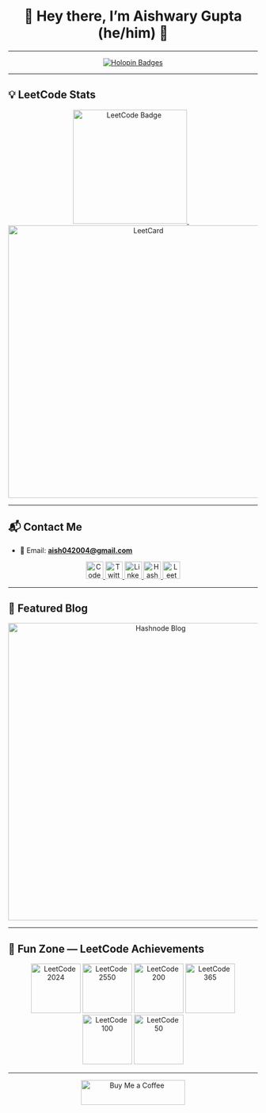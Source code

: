<h1 align="center">👋 Hey there, I’m Aishwary Gupta (he/him) 🙋</h1>

---

<p align="center">
  <a href="https://holopin.io/@aishwary2004gupta">
    <img src="https://holopin.me/aishwary2004gupta" alt="Holopin Badges" />
  </a>
</p>

---

## 💡 LeetCode Stats

<p align="center">
  <a href="https://leetcode.com/u/Aishwary2004Gupta/">
    <img src="https://leetcode-badge-showcase.vercel.app/api?username=Aishwary2004Gupta&theme=dark&filter=daily&border=border" alt="LeetCode Badge" width="230" />
  </a>
  &nbsp;&nbsp;
  <a href="https://leetcode.com/u/Aishwary2004Gupta/">
    <img src="https://leetcard.jacoblin.cool/Aishwary2004Gupta?ext=heatmap" alt="LeetCard" width="550" />
  </a>
</p>

---

## 📬 Contact Me

* 📧 Email: **[aish042004@gmail.com](mailto:aish042004@gmail.com)**

<p align="center">
  <a href="https://codepen.io/aishwary2004gupta" target="_blank">
    <img src="https://raw.githubusercontent.com/rahuldkjain/github-profile-readme-generator/master/src/images/icons/Social/codepen.svg" alt="CodePen" height="35" width="35" />
  </a>
  <a href="https://twitter.com/aish2004gupta" target="_blank">
    <img src="https://raw.githubusercontent.com/rahuldkjain/github-profile-readme-generator/master/src/images/icons/Social/twitter.svg" alt="Twitter" height="35" width="35" />
  </a>
  <a href="https://linkedin.com/in/aishwary-gupta-" target="_blank">
    <img src="https://raw.githubusercontent.com/rahuldkjain/github-profile-readme-generator/master/src/images/icons/Social/linked-in-alt.svg" alt="LinkedIn" height="35" width="35" />
  </a>
  <a href="https://hashnode.com/@aishwarygupta" target="_blank">
    <img src="https://raw.githubusercontent.com/rahuldkjain/github-profile-readme-generator/master/src/images/icons/Social/hashnode.svg" alt="Hashnode" height="35" width="35" />
  </a>
  <a href="https://www.leetcode.com/aishwary2004gupta" target="_blank">
    <img src="https://raw.githubusercontent.com/rahuldkjain/github-profile-readme-generator/master/src/images/icons/Social/leet-code.svg" alt="LeetCode" height="35" width="35" />
  </a>
</p>

---

## 📝 Featured Blog

<p align="center">
  <a href="https://aishwarygupta.hashnode.dev/?source=top_nav_blog_home">
    <img src="https://github.com/user-attachments/assets/232abce3-1bfd-4708-9e29-5b1ec5caf24c" alt="Hashnode Blog" width="600" />
  </a>
</p>

---

## 🎯 Fun Zone — LeetCode Achievements

<p align="center">
  <img src="https://assets.leetcode.com/static_assets/marketing/2024.gif" alt="LeetCode 2024" width="100" />
  <img src="https://assets.leetcode.com/static_assets/others/2550.gif" alt="LeetCode 2550" width="100" />
  <img src="https://assets.leetcode.com/static_assets/marketing/2024-200.gif" alt="LeetCode 200" width="100" />
  <img src="https://assets.leetcode.com/static_assets/marketing/365_new.gif" alt="LeetCode 365" width="100" />
  <img src="https://assets.leetcode.com/static_assets/marketing/2024-100-new.gif" alt="LeetCode 100" width="100" />
  <img src="https://assets.leetcode.com/static_assets/marketing/2024-50.gif" alt="LeetCode 50" width="100" />
</p>

---

<p align="center">
  <a href="https://www.buymeacoffee.com/aishwary_gupta">
    <img src="https://cdn.buymeacoffee.com/buttons/v2/default-yellow.png" alt="Buy Me a Coffee" height="50" width="210" />
  </a>
</p>





